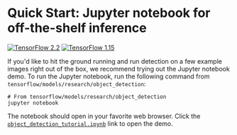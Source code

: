 # Quick Start: Jupyter notebook for off-the-shelf inference

[![TensorFlow 2.2](https://img.shields.io/badge/TensorFlow-2.2-FF6F00?logo=tensorflow)](https://github.com/tensorflow/tensorflow/releases/tag/v2.2.0)
[![TensorFlow 1.15](https://img.shields.io/badge/TensorFlow-1.15-FF6F00?logo=tensorflow)](https://github.com/tensorflow/tensorflow/releases/tag/v1.15.0)

If you'd like to hit the ground running and run detection on a few example
images right out of the box, we recommend trying out the Jupyter notebook demo.
To run the Jupyter notebook, run the following command from
`tensorflow/models/research/object_detection`:

```
# From tensorflow/models/research/object_detection
jupyter notebook
```

The notebook should open in your favorite web browser. Click the
[`object_detection_tutorial.ipynb`](../object_detection_tutorial.ipynb) link to
open the demo.
